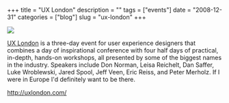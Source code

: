 +++
title = "UX London"
description = ""
tags = ["events"]
date = "2008-12-31"
categories = ["blog"]
slug = "ux-london"
+++



  <div class="notebook-screenshot"><a href="http://uxlondon.com/"><img src="//konigi.com/media/bluga/wt495c24651c110.jpg"/></a></div><p><a href="http://uxlondon.com/">UX London</a> is a three-day event for user experience designers that combines a day of inspirational conference with four half days of practical, in-depth, hands-on workshops, all presented by some of the biggest names in the industry. Speakers include Don Norman, Leisa Reichelt, Dan Saffer, Luke Wroblewski, Jared Spool, Jeff Veen, Eric Reiss, and Peter Merholz. If I were in Europe I'd definitely want to be there.</p>
    
  <a href="http://uxlondon.com/">http://uxlondon.com/</a>
